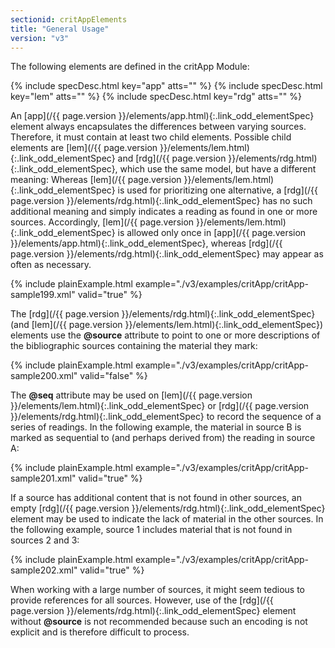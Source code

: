 ```yaml
---
sectionid: critAppElements
title: "General Usage"
version: "v3"
---
```




The following elements are defined in the critApp Module:



{% include specDesc.html key="app" atts="" %}
{% include specDesc.html key="lem" atts="" %}
{% include specDesc.html key="rdg" atts="" %}



An [app](/{{ page.version }}/elements/app.html){:.link_odd_elementSpec} element always encapsulates the differences between varying
sources. Therefore, it must contain at least two child elements.
 Possible child elements are [lem](/{{ page.version }}/elements/lem.html){:.link_odd_elementSpec} and [rdg](/{{ page.version }}/elements/rdg.html){:.link_odd_elementSpec}, which use the same model, but have a different
meaning: Whereas [lem](/{{ page.version }}/elements/lem.html){:.link_odd_elementSpec} is used for prioritizing one alternative, a [rdg](/{{ page.version }}/elements/rdg.html){:.link_odd_elementSpec} has no such additional meaning and simply indicates a reading as found
in one or more sources. Accordingly, [lem](/{{ page.version }}/elements/lem.html){:.link_odd_elementSpec} is allowed only once in [app](/{{ page.version }}/elements/app.html){:.link_odd_elementSpec}, whereas [rdg](/{{ page.version }}/elements/rdg.html){:.link_odd_elementSpec} may appear as often as
necessary.

{% include plainExample.html example="./v3/examples/critApp/critApp-sample199.xml" valid="true" %}


The [rdg](/{{ page.version }}/elements/rdg.html){:.link_odd_elementSpec} (and [lem](/{{ page.version }}/elements/lem.html){:.link_odd_elementSpec}) elements use the
**@source** attribute to point to one or more descriptions of the bibliographic
sources containing the material they mark:

{% include plainExample.html example="./v3/examples/critApp/critApp-sample200.xml" valid="false" %}


The **@seq** attribute may be used on [lem](/{{ page.version }}/elements/lem.html){:.link_odd_elementSpec} or [rdg](/{{ page.version }}/elements/rdg.html){:.link_odd_elementSpec} to record the sequence of a series of readings. In the following example, the
material in source B is marked as sequential to (and perhaps derived from) the reading
in
source A:

{% include plainExample.html example="./v3/examples/critApp/critApp-sample201.xml" valid="true" %}


If a source has additional content that is not found in other sources, an empty [rdg](/{{ page.version }}/elements/rdg.html){:.link_odd_elementSpec} element may be used to indicate the lack of material in the other
sources. In the following example, source 1 includes material that is not found in
sources 2
and 3:

{% include plainExample.html example="./v3/examples/critApp/critApp-sample202.xml" valid="true" %}


When working with a large number of sources, it might seem tedious to provide references
for
all sources. However, use of the [rdg](/{{ page.version }}/elements/rdg.html){:.link_odd_elementSpec} element without **@source**
is not recommended because such an encoding is not explicit and is therefore difficult
to
process.

